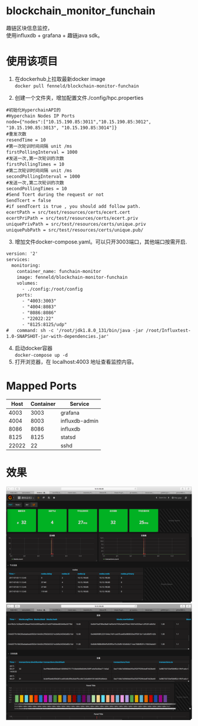 # blockchain_monitor_funchain
趣链区块信息监控，   
使用influxdb + grafana + 趣链java sdk。

# 使用该项目
1. 在dockerhub上拉取最新docker image    
`docker pull fenneld/blockchain-monitor-funchain` 

2. 创建一个文件夹，增加配置文件./config/hpc.properties     
```
#初始化HyperchainAPI的
#Hyperchain Nodes IP Ports
node={"nodes":["10.15.190.85:3011","10.15.190.85:3012", "10.15.190.85:3013", "10.15.190.85:3014"]}
#重发次数
resendTime = 10
#第一次轮训时间间隔 unit /ms
firstPollingInterval = 1000
#发送一次,第一次轮训的次数
firstPollingTimes = 10
#第二次轮训时间间隔 unit /ms
secondPollingInterval = 1000
#发送一次,第二次轮训的次数
secondPollingTimes = 10
#Send Tcert during the request or not
SendTcert = false
#if sendTcert is true , you should add follow path.
ecertPath = src/test/resources/certs/ecert.cert
ecertPriPath = src/test/resources/certs/ecert.priv
uniquePrivPath = src/test/resources/certs/unique.priv
uniquePubPath = src/test/resources/certs/unique.pub/
```    

3. 增加文件docker-compose.yaml。可以只开3003端口，其他端口按需开启.    
```
version: '2'
services:
  monitoring:
    container_name: funchain-monitor
    image: fenneld/blockchain-monitor-funchain
    volumes:
      - ./config:/root/config
    ports:
      - "4003:3003"
      - "4004:8083"
      - "8086:8086"
      - "22022:22"
      - "8125:8125/udp"
#   command: sh -c '/root/jdk1.8.0_131/bin/java -jar /root/Influxtest-1.0-SNAPSHOT-jar-with-dependencies.jar'
```    
    
4. 启动docker容器    
    `docker-compose up -d`
5. 打开浏览器，在 localhost:4003 地址查看监控内容。   

# Mapped Ports      
Host | Container | Service
-----|-----------|----
4003 | 3003      | grafana
4004 | 8003      | influxdb-admin
8086 | 8086      | influxdb
8125 | 8125      | statsd
22022| 22        | sshd


# 效果    
![image](https://github.com/pclimbing/blockchain_monitor_funchain/raw/master/images/qu1.png)
![image](https://github.com/pclimbing/blockchain_monitor_funchain/raw/master/images/qu2.png)
